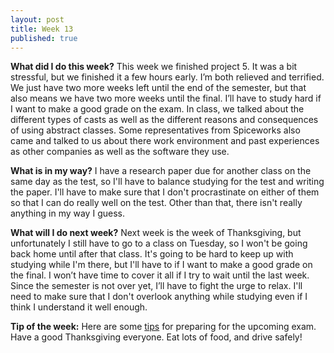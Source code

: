 ```yaml
---
layout: post
title: Week 13
published: true
---
```


**What did I do this week?**  This week we finished project 5. It was a bit stressful, but we finished it a few hours early. I’m both relieved and terrified. We just have two more weeks left until the end of the semester, but that also means we have two more weeks until the final. I’ll have to study hard if I want to make a good grade on the exam. In class, we talked about the different types of casts as well as the different reasons and consequences of using abstract classes. Some representatives from Spiceworks also came and talked to us about there work environment and past experiences as other companies as well as the software they use.

**What is in my way?**  I have a research paper due for another class on the same day as the test, so I'll have to balance studying for the test and writing the paper. I'll have to make sure that I don't procrastinate on either of them so that I can do really well on the test. Other than that, there isn't really anything in my way I guess.

**What will I do next week?**  Next week is the week of Thanksgiving, but unfortunately I still have to go to a class on Tuesday, so I won't be going back home until after that class. It's going to be hard to keep up with studying while I'm there, but I'll have to if I want to make a good grade on the final. I won’t have time to cover it all if I try to wait until the last week. Since the semester is not over yet, I’ll have to fight the urge to relax. I'll need to make sure that I don't overlook anything while studying even if I think I understand it well enough.

**Tip of the week:** Here are some [tips](http://www.topuniversities.com/student-info/health-and-support/exam-preparation-ten-study-tips) for preparing for the upcoming exam. Have a good Thanksgiving everyone. Eat lots of food, and drive safely!